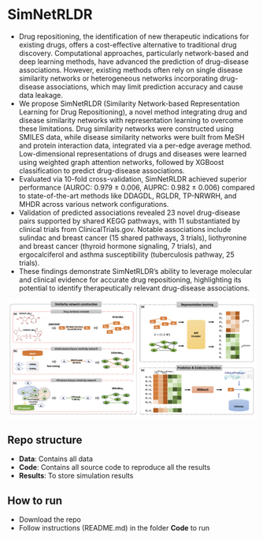 # SimNetRLDR

- Drug repositioning, the identification of new therapeutic indications for existing drugs, offers a cost-effective alternative to traditional drug discovery. Computational approaches, particularly network-based and deep learning methods, have advanced the prediction of drug-disease associations. However, existing methods often rely on single disease similarity networks or heterogeneous networks incorporating drug-disease associations, which may limit prediction accuracy and cause data leakage. 
- We propose SimNetRLDR (Similarity Network-based Representation Learning for Drug Repositioning), a novel method integrating drug and disease similarity networks with representation learning to overcome these limitations. Drug similarity networks were constructed using SMILES data, while disease similarity networks were built from MeSH and protein interaction data, integrated via a per-edge average method. Low-dimensional representations of drugs and diseases were learned using weighted graph attention networks, followed by XGBoost classification to predict drug-disease associations. 
- Evaluated via 10-fold cross-validation, SimNetRLDR achieved superior performance (AUROC: 0.979 ± 0.006, AUPRC: 0.982 ± 0.006) compared to state-of-the-art methods like DDAGDL, RGLDR, TP-NRWRH, and MHDR across various network configurations. 
- Validation of predicted associations revealed 23 novel drug-disease pairs supported by shared KEGG pathways, with 11 substantiated by clinical trials from ClinicalTrials.gov. Notable associations include sulindac and breast cancer (15 shared pathways, 3 trials), liothyronine and breast cancer (thyroid hormone signaling, 7 trials), and ergocalciferol and asthma susceptibility (tuberculosis pathway, 25 trials). 
- These findings demonstrate SimNetRLDR’s ability to leverage molecular and clinical evidence for accurate drug repositioning, highlighting its potential to identify therapeutically relevant drug-disease associations.

![SimNetRLDR](https://github.com/hauldhut/SimNetRLDR/blob/main/Figure1.png)

## Repo structure
- **Data**: Contains all data 
- **Code**: Contains all source code to reproduce all the results
- **Results**: To store simulation results

## How to run
- Download the repo
- Follow instructions (README.md) in the folder **Code** to run
  
